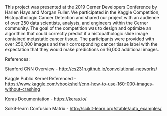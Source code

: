 This project was presented at the 2019 Cerner Developers Conference by Harlen Hays and Morgan Fuller. We participated in the Kaggle Competition, Histopathologic Cancer Detection and shared our project with an audience of over 250 data scientists, analysts, and engineers within the Cerner community. The goal of the competition was to design and optimize an algorithim that could correctly predict if a histopathologic slide image contained metastatic cancer tissue. The participants were provided with over 250,000 images and their corrosponding cancer tissue label with the expectation that they would make predictions on 16,000 additional images. 

References: 

Stanford CNN Overview - http://cs231n.github.io/convolutional-networks/ 

Kaggle Public Kernel Referenced - https://www.kaggle.com/vbookshelf/cnn-how-to-use-160-000-images-without-crashing    

Keras Documentation - https://keras.io/

Scikit-learn Confusion Matrix - http://scikit-learn.org/stable/auto_examples/

